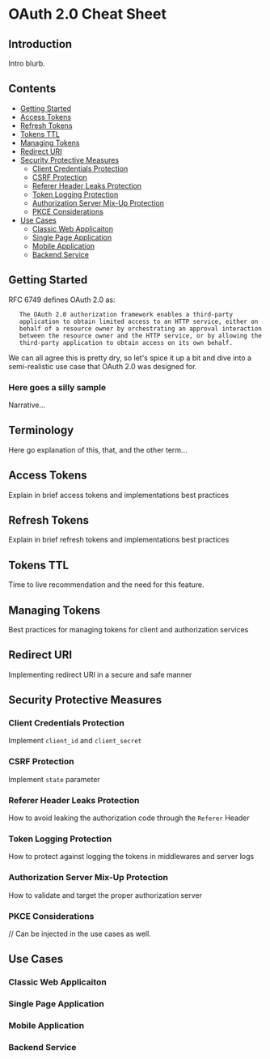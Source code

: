 # OAuth 2.0 Cheat Sheet

## Introduction

Intro blurb.

## Contents

- [Getting Started](#getting-started)
- [Access Tokens](#access-tokens)
- [Refresh Tokens](#refresh-tokens)
- [Tokens TTL](#tokens-ttl)
- [Managing Tokens](#managing-tokens)
- [Redirect URI](#redirect-uri)
- [Security Protective Measures](#security-protective-measures)
   - [Client Credentials Protection](#client-credentials-protection)
   - [CSRF Protection](#csrf-protection)
   - [Referer Header Leaks Protection](#referer-header-leaks-protection)
   - [Token Logging Protection](#token-logging-protection)
   - [Authorization Server Mix-Up Protection](#authorization-server-mix-up-protection)
   - [PKCE Considerations](#pkce-considerations)
- [Use Cases](#use-cases)
   - [Classic Web Applicaiton](#classic-web-applicaiton)
   - [Single Page Application](#single-page-application)
   - [Mobile Application](#mobile-application)
   - [Backend Service](#backend-service)

## Getting Started

RFC 6749 defines OAuth 2.0 as:

```
   The OAuth 2.0 authorization framework enables a third-party
   application to obtain limited access to an HTTP service, either on
   behalf of a resource owner by orchestrating an approval interaction
   between the resource owner and the HTTP service, or by allowing the
   third-party application to obtain access on its own behalf.
```

We can all agree this is pretty dry, so let's spice it up a bit and dive into a semi-realistic use case that OAuth 2.0 was designed for.

### Here goes a silly sample

Narrative...

## Terminology

Here go explanation of this, that, and the other term...

## Access Tokens

Explain in brief access tokens and implementations best practices

## Refresh Tokens

Explain in brief refresh tokens and implementations best practices

## Tokens TTL

Time to live recommendation and the need for this feature.

## Managing Tokens

Best practices for managing tokens for client and authorization services

## Redirect URI

Implementing redirect URI in a secure and safe manner

## Security Protective Measures

### Client Credentials Protection

Implement `client_id` and `client_secret`

### CSRF Protection

Implement `state` parameter

### Referer Header Leaks Protection

How to avoid leaking the authorization code through the `Referer` Header

### Token Logging Protection

How to protect against logging the tokens in middlewares and server logs

### Authorization Server Mix-Up Protection

How to validate and target the proper authorization server

### PKCE Considerations

// Can be injected in the use cases as well.

## Use Cases

### Classic Web Applicaiton

### Single Page Application

### Mobile Application

### Backend Service
